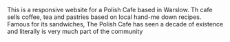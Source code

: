 This is a responsive website for a Polish Cafe based in Warslow. Th cafe sells coffee, tea and pastries based on local hand-me down recipes. Famous for its sandwiches, The Polish Cafe has seen a decade of existence and literally is very much part of the community
